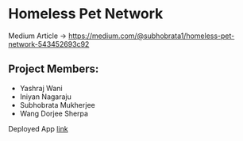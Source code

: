# Homeless Pet Network
Medium Article -> https://medium.com/@subhobrata1/homeless-pet-network-543452693c92

## Project Members:
- Yashraj Wani
- Iniyan Nagaraju
- Subhobrata Mukherjee
- Wang Dorjee Sherpa

Deployed App [link](http://35.184.186.53/)
